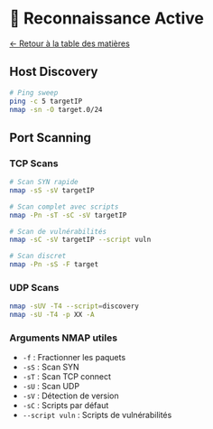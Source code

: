 # 🎯 Reconnaissance Active

[← Retour à la table des matières](../README.md)

## Host Discovery
```bash
# Ping sweep
ping -c 5 targetIP
nmap -sn -O target.0/24
```

## Port Scanning

### TCP Scans
```bash
# Scan SYN rapide
nmap -sS -sV targetIP

# Scan complet avec scripts
nmap -Pn -sT -sC -sV targetIP

# Scan de vulnérabilités
nmap -sC -sV targetIP --script vuln

# Scan discret
nmap -Pn -sS -F target
```

### UDP Scans
```bash
nmap -sUV -T4 --script=discovery
nmap -sU -T4 -p XX -A
```

### Arguments NMAP utiles
- `-f` : Fractionner les paquets
- `-sS` : Scan SYN
- `-sT` : Scan TCP connect
- `-sU` : Scan UDP
- `-sV` : Détection de version
- `-sC` : Scripts par défaut
- `--script vuln` : Scripts de vulnérabilités